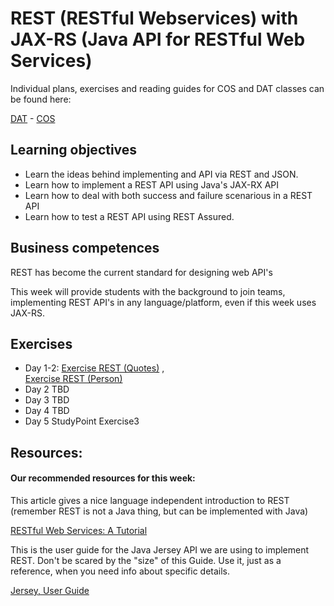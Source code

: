 # REST (RESTful Webservices) with JAX-RS (Java API for RESTful Web Services)

Individual plans, exercises and reading guides for COS and DAT classes can be found here:

[DAT](https://github.com/Cphdat3sem2017f/REST/tree/master/DAT) - [COS](https://github.com/Cphdat3sem2017f/REST/tree/master/COS)

## Learning objectives
- Learn the ideas behind implementing and API via REST and JSON.
- Learn how to implement a REST API using Java's JAX-RX API
- Learn how to deal with both success and failure scenarious in a REST API
- Learn how to test a REST API using REST Assured.

## Business competences
REST has become the current standard for designing web API's

This week will provide students with the background to join teams, implementing REST API's in any language/platform, even if this week uses JAX-RS.

## Exercises 
- Day 1-2: [Exercise REST (Quotes)](https://docs.google.com/document/d/13iWLS-XQZLtalNf-6ER3uJwyaPy0rw-OACC7Z6Tv7N8/edit?usp=sharing) ,  
 [Exercise REST (Person)](https://docs.google.com/document/d/10UpxEHPBtdMpnlwVjVI-wNkoEAuoglD2HY_ofKo5yxI/edit?usp=sharing)
- Day 2 TBD
- Day 3 TBD
- Day 4  TBD
- Day 5 StudyPoint Exercise3

## Resources: 

#### Our recommended resources for this week:
This article gives a nice language independent introduction to REST (remember REST is not a Java thing, but can be implemented with Java)

[RESTful Web Services: A Tutorial](http://www.drdobbs.com/web-development/restful-web-services-a-tutorial/240169069?pgno=1)

This is the user guide for the Java Jersey API we are using to implement REST. Don't be scared by the "size" of this Guide. Use it, just as a reference, when you need info about specific details.

[Jersey, User Guide](https://jersey.github.io/documentation/latest/index.html)
